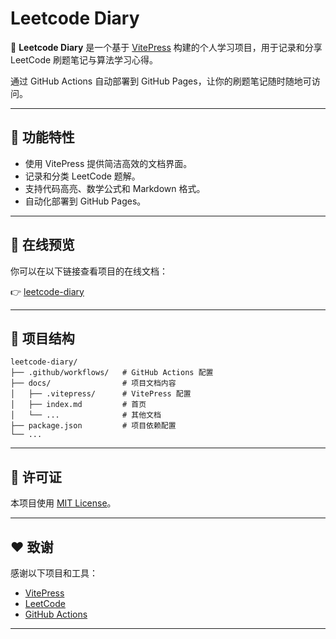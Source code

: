 # Leetcode Diary

📒 **Leetcode Diary** 是一个基于 [VitePress](https://vitepress.dev/zh/) 构建的个人学习项目，用于记录和分享 LeetCode
刷题笔记与算法学习心得。

通过 GitHub Actions 自动部署到 GitHub Pages，让你的刷题笔记随时随地可访问。

---

## 🌟 功能特性

- 使用 VitePress 提供简洁高效的文档界面。
- 记录和分类 LeetCode 题解。
- 支持代码高亮、数学公式和 Markdown 格式。
- 自动化部署到 GitHub Pages。

---

## 🚀 在线预览

你可以在以下链接查看项目的在线文档：

👉 [leetcode-diary](https://tangxiangxiang.github.io/leetcode-diary/)

---

## 📂 项目结构

```none
leetcode-diary/
├── .github/workflows/   # GitHub Actions 配置
├── docs/                # 项目文档内容
│   ├── .vitepress/      # VitePress 配置
│   ├── index.md         # 首页
│   └── ...              # 其他文档
├── package.json         # 项目依赖配置
└── ...
```

---

## 📄 许可证

本项目使用 [MIT License](https://mytan.maiseed.com.cn/LICENSE)。

---

## ❤️ 致谢

感谢以下项目和工具：

- [VitePress](https://vitepress.dev/)
- [LeetCode](https://leetcode.com/)
- [GitHub Actions](https://github.com/features/actions)

---
